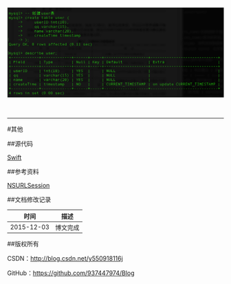 ![DDl-1](https://raw.githubusercontent.com/937447974/Blog/master/Resources/2015111101.png)

&#160;

----------

#其他

##源代码

[Swift](https://github.com/937447974/Swift)

##参考资料

[NSURLSession](https://developer.apple.com/library/ios/documentation/Foundation/Reference/NSURLSession_class/index.html#//apple_ref/occ/clm/NSURLSession/sharedSession)

##文档修改记录

| 时间 | 描述 |
| ---- | ---- |
| 2015-12-03 | 博文完成 |

##版权所有

CSDN：http://blog.csdn.net/y550918116j

GitHub：https://github.com/937447974/Blog